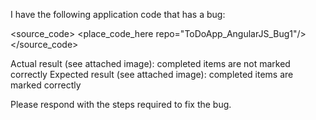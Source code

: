 I have the following application code that has a bug:

<source_code>
<place_code_here repo="ToDoApp_AngularJS_Bug1"/>
</source_code>

Actual result (see attached image): completed items are not marked correctly
Expected result (see attached image): completed items are marked correctly

Please respond with the steps required to fix the bug.
